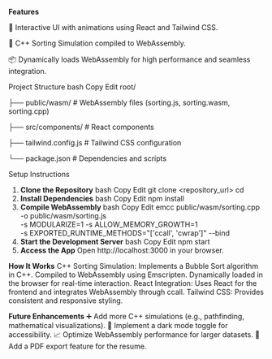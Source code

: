 **Features**

🌟 Interactive UI with animations using React and Tailwind CSS. 

🚀 C++ Sorting Simulation compiled to WebAssembly. 

📦 Dynamically loads WebAssembly for high performance and seamless integration. 

Project Structure 
bash 
Copy 
Edit 
root/ 

├── public/wasm/        # WebAssembly files (sorting.js, sorting.wasm, sorting.cpp) 

├── src/components/    # React components 

├── tailwind.config.js # Tailwind CSS configuration 

└── package.json       # Dependencies and scripts 

Setup Instructions 
1. **Clone the Repository**
bash
Copy
Edit
git clone <repository_url>
cd <repository>
2. **Install Dependencies**
bash
Copy
Edit
npm install
3. **Compile WebAssembly**
bash
Copy
Edit
emcc public/wasm/sorting.cpp -o public/wasm/sorting.js \
    -s MODULARIZE=1 -s ALLOW_MEMORY_GROWTH=1 \
    -s EXPORTED_RUNTIME_METHODS="['ccall', 'cwrap']" --bind
4. **Start the Development Server**
bash
Copy
Edit
npm start
5. **Access the App**
Open http://localhost:3000 in your browser.

**How It Works**
C++ Sorting Simulation:
Implements a Bubble Sort algorithm in C++.
Compiled to WebAssembly using Emscripten.
Dynamically loaded in the browser for real-time interaction.
React Integration:
Uses React for the frontend and integrates WebAssembly through ccall.
Tailwind CSS:
Provides consistent and responsive styling.

**Future Enhancements**
➕ Add more C++ simulations (e.g., pathfinding, mathematical visualizations).
🌙 Implement a dark mode toggle for accessibility.
📈 Optimize WebAssembly performance for larger datasets.
📝 Add a PDF export feature for the resume.
